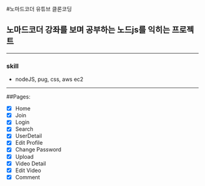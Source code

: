 #노마드코더 유튜브 클론코딩

## 노마드코더 강좌를 보며 공부하는 노드js를 익히는 프로젝트
---
### skill
- nodeJS, pug, css, aws ec2
---
##Pages:

- [x] Home
- [x] Join
- [x] Login
- [x] Search
- [x] UserDetail
- [x] Edit Profile
- [x] Change Password
- [x] Upload
- [x] Video Detail
- [x] Edit Video
- [x] Comment
